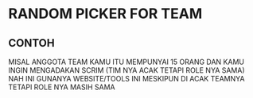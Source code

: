 # RANDOM PICKER FOR TEAM

## CONTOH
MISAL ANGGOTA TEAM KAMU ITU MEMPUNYAI 15 ORANG
DAN KAMU INGIN MENGADAKAN SCRIM (TIM NYA ACAK TETAPI ROLE NYA SAMA) NAH INI GUNANYA WEBSITE/TOOLS INI
MESKIPUN DI ACAK TEAMNYA TETAPI ROLE NYA MASIH SAMA
